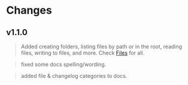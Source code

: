 # Changes

## v1.1.0
> Added creating folders, listing files by path or in the root, reading files, writing to files, and more. Check [Files](api/files.md) for all.

> fixed some docs spelling/wording.

> added file & changelog categories to docs.